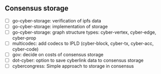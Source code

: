 ## Consensus storage

- [ ] go-cyber-storage: verification of ipfs data
- [ ] go-cyber-storage: implementation of storage
- [ ] go-cyber-storage: graph structure types: cyber-vertex, cyber-edge, cyber-prop
- [ ] multicodec: add codecs to IPLD (cyber-block, cyber-tx, cyber-acc, cyber-code)
- [ ] gov: decide on costs of consensus storage
- [ ] dot-cyber: option to save cyberlink data to consensus storage
- [ ] cybercongress: Simple approach to storage in consensus